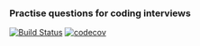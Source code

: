 ### Practise questions for coding interviews
[![Build Status](https://travis-ci.com/lukeconibear/coding_interview_questions.svg?branch=master)](https://travis-ci.com/lukeconibear/coding_interview_questions)
[![codecov](https://codecov.io/gh/lukeconibear/coding_interview_questions/branch/master/graph/badge.svg?token=SN27BO48HN)](https://codecov.io/gh/lukeconibear/coding_interview_questions)
